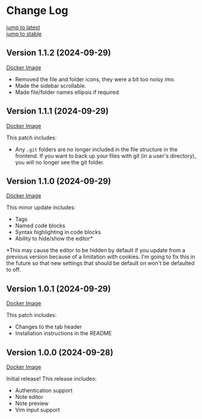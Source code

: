 # Change Log

[jump to latest](#version-112-2024-09-29)<br>
[jump to stable](#version-112-2024-09-29)

## Version 1.1.2 (2024-09-29)

[Docker Image](https://github.com/wuguishifu/tungsten/pkgs/container/tungsten/281304075?tag=1.1.2)

- Removed the file and folder icons, they were a bit too noisy imo.
- Made the sidebar scrollable.
- Made file/folder names ellipsis if required

## Version 1.1.1 (2024-09-29)

[Docker Image](https://github.com/wuguishifu/tungsten/pkgs/container/tungsten/281248276?tag=1.1.1)

This patch includes:

- Any `.git` folders are no longer included in the file structure in the frontend. If you want to back up your files with git (in a user's directory), you will no longer see the git folder.

## Version 1.1.0 (2024-09-29)

[Docker Image](https://github.com/wuguishifu/tungsten/pkgs/container/tungsten/281214000?tag=1.1.0)

This minor update includes:

- Tags
- Named code blocks
- Syntax highlighting in code blocks
- Ability to hide/show the editor*

\*This may cause the editor to be hidden by default if you update from a previous version because of a limitation with cookies. I'm going to fix this in the future so that new settings that should be default on won't be defaulted to off.

## Version 1.0.1 (2024-09-29)

[Docker Image](https://github.com/wuguishifu/tungsten/pkgs/container/tungsten/281106134?tag=1.0.1)

This patch includes:

- Changes to the tab header
- Installation instructions in the README

## Version 1.0.0 (2024-09-28)

[Docker Image](https://github.com/wuguishifu/tungsten/pkgs/container/tungsten/280922869?tag=1.0.0)

Initial release! This release includes:

- Authentication support
- Note editor
- Note preview
- Vim input support
